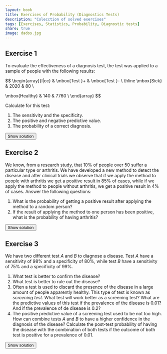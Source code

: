 ```yaml
---
layout: book
title: Exercises of Probability (Diagnostics Tests)
description: "Colecction of solved exercises"
tags: [Exercises, Statistics, Probability, Diagnostic tests]
share: true
image: dados.jpg
---
```




## Exercise 1


To evaluate the effectiveness of a diagnosis test, the test was applied to a sample of people with the following results:

$$
\begin{array}{l|cc}
& \mbox{Test }+ & \mbox{Test }- \\
\hline
\mbox{Sick} & 2020 & 80 \\

\mbox{Healthy} & 140 & 7760 \\
\end{array}
$$

Calculate for this test:

1.  The sensitivity and the specificity.
2.  The positive and negative predictive value.
3.  The probability of a correct diagnosis.

<div><button class="solution">Show solution</button></div>
<div id="solution" style="display: none">
Naming $S$ and $H$ to the events of being sick and healthy respectively, <br/>
1. Sensitivity $P(+\vert S)=0.9352$ and specificity $P(-\vert H)=0.9898$. <br/>
2. PPV $P(S\vert +)=0.9619$ and NPV $P(H\vert -)=0.9823$. <br/>
3. $P((S\cap +)\cup (H\cap -)) = P(S\cap +) + P(H\cap -) = 0.978$. 
</div>


## Exercise 2


We know, from a research study, that 10% of people over 50 suffer a particular type or arthritis. We have developed a new method to detect the disease and after clinical trials we observe that if we apply the method to people with arthritis we get a positive result in 85% of cases, while if we apply the method to people without arthritis, we get a positive result in 4% of cases. Answer the following questions:

1.  What is the probability of getting a positive result after applying the method to a random person?
2.  If the result of applying the method to one person has been positive, what is the probability of having arthritis?

<div><button class="solution">Show solution</button></div>
<div id="solution" style="display: none">
Naming $A$ to the event of having arthritis, <br/>
1. $P(+)=0.121$. <br/>
2. $P(A\vert +) = 0.7025$.
</div>

## Exercise 3


We have two different test $A$ and $B$ to diagnose a disease. Test $A$ have a sensitivity of 98% and a specificity of 80%, while test $B$ have a sensitivity of 75% and a specificity of 99%.

1.  What test is better to confirm the disease?
2.  What test is better to rule out the disease?
3.  Often a test is used to discard the presence of the disease in a large amount of people apparently healthy. This type of test is known as *screening test*. What test will work better as a screening test? What are the predictive values of this test if the prevalence of the disease is 0.01? And if the prevalence of de disease is 0.2?
4.  The positive predictive value of a screening test used to be not too high. How can combine tests $A$ and $B$ to have a higher confidence in the diagnosis of the disease? Calculate the post-test probability of having the disease with the combination of both tests if the outcome of both test is positive for a prevalence of 0.01.

<div><button class="solution">Show solution</button></div>
<div id="solution" style="display: none">
1. Test $B$ cause it has a greater specificity. <br/>
2. Test $A$ cause it has a greater sensitivity. <br/>
3. Test $A$ will perform better as a screening test. <br/>
For a prevalence of $0.01$ the PPV is $P(D\vert +)=0.0472$ and the NPV is $P(\bar D\vert -)=0.9997$. <br/>
For a prevalence of $0.2$ the PPV is $P(D\vert +)=0.5506$ and the NPV is $P(\bar D\vert -)=0.9938$. <br/>
4. First applying test $A$ to everybody and then applying test $B$ to positive cases of test $A$. <br/>
$P(D\vert +_A\cap +_B)=0.7878$.
</div>


